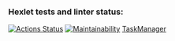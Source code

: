 ### Hexlet tests and linter status:
[![Actions Status](https://github.com/DREU007/python-project-52/actions/workflows/hexlet-check.yml/badge.svg)](https://github.com/DREU007/python-project-52/actions)
[![Maintainability](https://api.codeclimate.com/v1/badges/242cfd0f231f818c6852/maintainability)](https://codeclimate.com/github/DREU007/python-project-52/maintainability)
[TaskManager](https://taskmanager-rd5g.onrender.com/)

